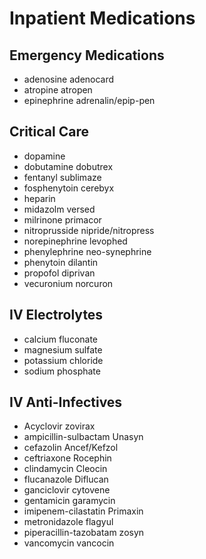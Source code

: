 # Inpatient Medications

## Emergency Medications

- adenosine adenocard
- atropine atropen
- epinephrine adrenalin/epip-pen

## Critical Care

- dopamine
- dobutamine dobutrex
- fentanyl sublimaze
- fosphenytoin cerebyx
- heparin
- midazolm versed
- milrinone primacor
- nitroprusside nipride/nitropress
- norepinephrine levophed
- phenylephrine neo-synephrine
- phenytoin dilantin
- propofol diprivan
- vecuronium norcuron

## IV Electrolytes

- calcium fluconate
- magnesium sulfate
- potassium chloride
- sodium phosphate

## IV Anti-Infectives

- Acyclovir zovirax
- ampicillin-sulbactam Unasyn
- cefazolin Ancef/Kefzol
- ceftriaxone Rocephin
- clindamycin Cleocin
- flucanazole Diflucan
- ganciclovir cytovene
- gentamicin garamycin
- imipenem-cilastatin Primaxin
- metronidazole flagyul
- piperacillin-tazobatam zosyn
- vancomycin vancocin
